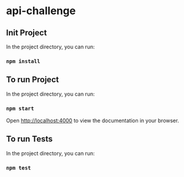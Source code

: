 # api-challenge

## Init Project

In the project directory, you can run:
### `npm install` 

## To run Project

In the project directory, you can run:
### `npm start` 
Open [http://localhost:4000](http://localhost:4000) to view the documentation in your browser.

## To run Tests

In the project directory, you can run:
### `npm test` 



